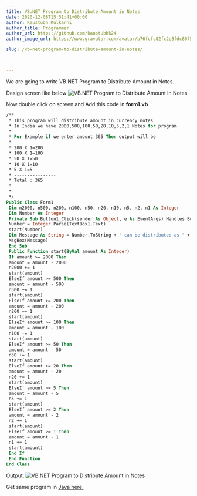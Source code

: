 ```yaml
---
title: VB.NET Program to Distribute Amount in Notes
date: 2020-12-08T15:51:41+00:00
author: Kaustubh Kulkarni
author_title: Programmer
author_url: https://github.com/kaustubhk24
author_image_url: https://www.gravatar.com/avatar/b76fcfc82fc2e8fdc8075636f1735f61?s=200

slug: /vb-net-program-to-distribute-amount-in-notes/



---
```

We are going to write VB.NET Program to Distribute Amount in Notes.

Design screen like below
![VB.NET Program to Distribute Amount in Notes ](https://kaustubhk24.netlify.app/imgs/wp-content/uploads/2020/12/image-2.png) 

Now double click on screen and Add this code in **form1.vb**

```vb title="file.vb"
/**
 * This program will distribute amount in currency notes
 * In India we have 2000,500,100,50,20,10,5,2,1 Notes for program
 *
 * For Example if we enter amount 365 Then output will be
 *
 * 200 X 1=200
 * 100 X 1=100
 * 50 X 1=50
 * 10 X 1=10
 * 5 X 1=5
 * ----------------
 * Total : 365
 *
 *
 */
Public Class Form1
 Dim n2000, n500, n200, n100, n50, n20, n10, n5, n2, n1 As Integer
 Dim Number As Integer
 Private Sub Button1_Click(sender As Object, e As EventArgs) Handles Button1.Click
 Number = Integer.Parse(TextBox1.Text)
 start(Number)
 Dim Message As String = Number.ToString + " can be distributed as " + vbNewLine + "2000 X " + n2000.ToString + " = " + (n2000 * 2000).ToString + vbNewLine + "500 X " + n500.ToString + " = " + (n500 * 500).ToString + vbNewLine + "200 X " + n200.ToString + " = " + (n200 * 200).ToString + vbNewLine + "100 X " + n100.ToString + " = " + (n100 * 100).ToString + vbNewLine + "50 X " + n50.ToString + " = " + (n50 * 50).ToString + vbNewLine + "20 X " + n20.ToString + " = " + (n20 * 20).ToString + vbNewLine + "10 X " + n10.ToString + " = " + (n10 * 10).ToString + vbNewLine + "5 X " + n5.ToString + " = " + (n5 * 5).ToString + vbNewLine + "2 X " + n2.ToString + " = " + (n2 * 2).ToString + vbNewLine + "1 X " + n1.ToString + " = " + (n1 * 1).ToString
 MsgBox(Message)
 End Sub
 Public Function start(ByVal amount As Integer)
 If amount >= 2000 Then
 amount = amount - 2000
 n2000 += 1
 start(amount)
 ElseIf amount >= 500 Then
 amount = amount - 500
 n500 += 1
 start(amount)
 ElseIf amount >= 200 Then
 amount = amount - 200
 n200 += 1
 start(amount)
 ElseIf amount >= 100 Then
 amount = amount - 100
 n100 += 1
 start(amount)
 ElseIf amount >= 50 Then
 amount = amount - 50
 n50 += 1
 start(amount)
 ElseIf amount >= 20 Then
 amount = amount - 20
 n20 += 1
 start(amount)
 ElseIf amount >= 5 Then
 amount = amount - 5
 n5 += 1
 start(amount)
 ElseIf amount >= 2 Then
 amount = amount - 2
 n2 += 1
 start(amount)
 ElseIf amount >= 1 Then
 amount = amount - 1
 n1 += 1
 start(amount)
 End If
 End Function
End Class
```

Output:
![VB.NET Program to Distribute Amount in Notes ](https://kaustubhk24.netlify.app/imgs/wp-content/uploads/2020/12/image-3-1024x460.png) 

Get same program in [Java here.](https://blog.kaustubh.codes/distribute-amount-in-notes/)